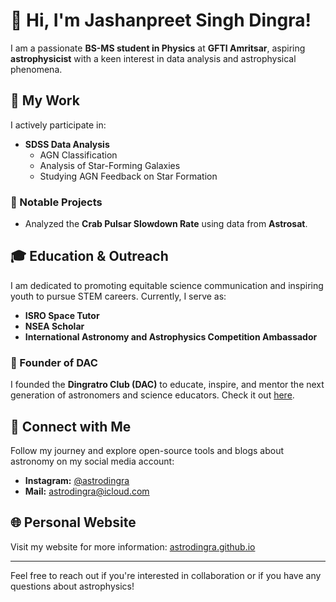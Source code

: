 # 👋 Hi, I'm Jashanpreet Singh Dingra!

I am a passionate **BS-MS student in Physics** at **GFTI Amritsar**, aspiring **astrophysicist** with a keen interest in data analysis and astrophysical phenomena.

## 🌌 My Work

I actively participate in:

- **SDSS Data Analysis**
  - AGN Classification
  - Analysis of Star-Forming Galaxies
  - Studying AGN Feedback on Star Formation

### 🔭 Notable Projects
- Analyzed the **Crab Pulsar Slowdown Rate** using data from **Astrosat**.

## 🎓 Education & Outreach
I am dedicated to promoting equitable science communication and inspiring youth to pursue STEM careers. Currently, I serve as:

- **ISRO Space Tutor**
- **NSEA Scholar**
- **International Astronomy and Astrophysics Competition Ambassador**

### 🌟 Founder of DAC
I founded the **Dingratro Club (DAC)** to educate, inspire, and mentor the next generation of astronomers and science educators. Check it out [here](https://dingrastroclub.github.io).

## 📱 Connect with Me
Follow my journey and explore open-source tools and blogs about astronomy on my social media account:

- **Instagram:** [@astrodingra](https://instagram.com/astrodingra)
- **Mail:** [astrodingra@icloud.com](mailto:astrodingra@icloud.com)

## 🌐 Personal Website
Visit my website for more information: [astrodingra.github.io](https://astrodingra.github.io)

---

Feel free to reach out if you're interested in collaboration or if you have any questions about astrophysics!

